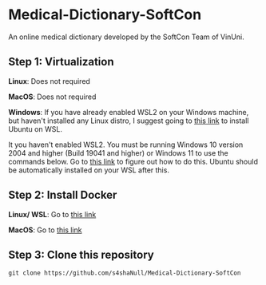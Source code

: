 # Medical-Dictionary-SoftCon
An online medical dictionary developed by the SoftCon Team of VinUni.

## Step 1: Virtualization
**Linux**: Does not required

**MacOS**: Does not required

**Windows**:
If you have already enabled WSL2 on your Windows machine, but haven't installed any Linux distro, I suggest going to [this link](https://ubuntu.com/wsl) to install Ubuntu on WSL.

It you haven't enabled WSL2. You must be running Windows 10 version 2004 and higher (Build 19041 and higher) or Windows 11 to use the commands below. Go to [this link](https://learn.microsoft.com/en-us/windows/wsl/install) to figure out how to do this. Ubuntu should be automatically installed on your WSL after this.

## Step 2: Install Docker
**Linux/ WSL**: Go to [this link](https://docs.docker.com/engine/install/ubuntu/)

**MacOS**: Go to [this link](https://docs.docker.com/desktop/install/mac-install/)

## Step 3: Clone this repository
```
git clone https://github.com/s4shaNull/Medical-Dictionary-SoftCon
```

